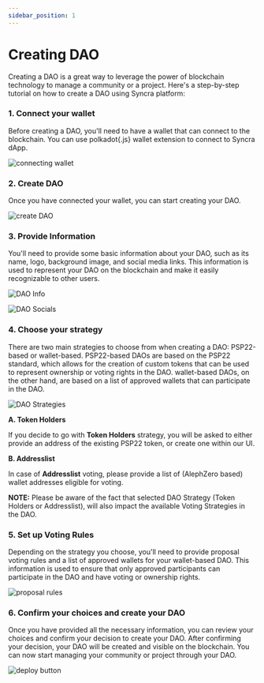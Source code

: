 ```yaml
---
sidebar_position: 1
---
```


# Creating DAO

Creating a DAO is a great way to leverage the power of blockchain technology to manage a community or a project. Here's a step-by-step tutorial on how to create a DAO using Syncra platform:

### 1. Connect your wallet

Before creating a DAO, you'll need to have a wallet that can connect to the blockchain. You can use polkadot{.js} wallet extension to connect to Syncra dApp.

![connecting wallet](/img/wallets-modal.png)

### 2. Create DAO

Once you have connected your wallet, you can start creating your DAO.

![create DAO](/img/create-dao.png)

### 3. Provide Information

You'll need to provide some basic information about your DAO, such as its name, logo, background image, and social media links. This information is used to represent your DAO on the blockchain and make it easily recognizable to other users.

![DAO Info](/img/dao-info.png)

![DAO Socials](/img/dao-socials.png)

### 4. Choose your strategy

There are two main strategies to choose from when creating a DAO: PSP22-based or wallet-based. PSP22-based DAOs are based on the PSP22 standard, which allows for the creation of custom tokens that can be used to represent ownership or voting rights in the DAO. wallet-based DAOs, on the other hand, are based on a list of approved wallets that can participate in the DAO.

![DAO Strategies](/img/strategy-dao.png)

**A. Token Holders**

If you decide to go with **Token Holders** strategy, you will be asked to either provide an address of the existing PSP22 token, or create one within our UI.

**B. Addresslist**

In case of **Addresslist** voting, please provide a list of (AlephZero based) wallet addresses eligible for voting.

**NOTE:** Please be aware of the fact that selected DAO Strategy (Token Holders or Addresslist), will also impact the available Voting Strategies in the DAO.

### 5. Set up Voting Rules

Depending on the strategy you choose, you'll need to provide proposal voting rules and a list of approved wallets for your wallet-based DAO. This information is used to ensure that only approved participants can participate in the DAO and have voting or ownership rights.

![proposal rules](/img/proposal-voting-rules.png)

### 6. Confirm your choices and create your DAO 

Once you have provided all the necessary information, you can review your choices and confirm your decision to create your DAO. After confirming your decision, your DAO will be created and visible on the blockchain. You can now start managing your community or project through your DAO.

![deploy button](/img/deploy.png)
